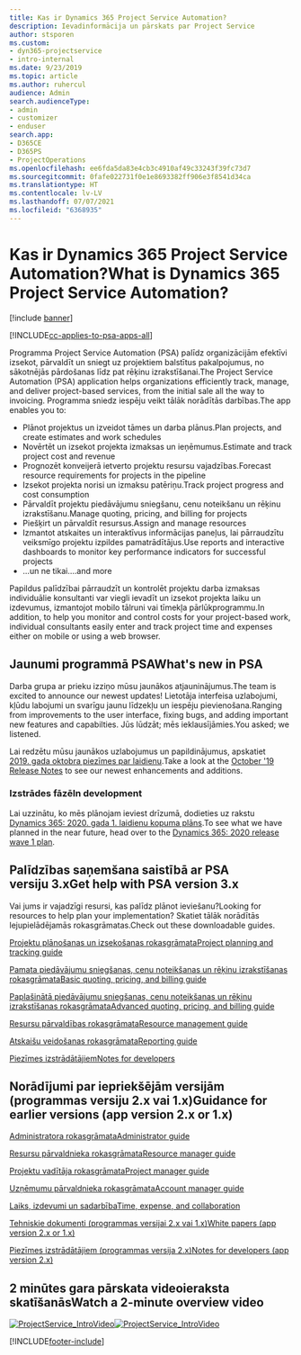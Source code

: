 ```yaml
---
title: Kas ir Dynamics 365 Project Service Automation?
description: Ievadinformācija un pārskats par Project Service
author: stsporen
ms.custom:
- dyn365-projectservice
- intro-internal
ms.date: 9/23/2019
ms.topic: article
ms.author: ruhercul
audience: Admin
search.audienceType:
- admin
- customizer
- enduser
search.app:
- D365CE
- D365PS
- ProjectOperations
ms.openlocfilehash: ee6fda5da83e4cb3c4910af49c33243f39fc73d7
ms.sourcegitcommit: 0fafe022731f0e1e8693382ff906e3f8541d34ca
ms.translationtype: HT
ms.contentlocale: lv-LV
ms.lasthandoff: 07/07/2021
ms.locfileid: "6368935"
---
```

# <a name="what-is-dynamics-365-project-service-automation"></a><span data-ttu-id="4331e-103">Kas ir Dynamics 365 Project Service Automation?</span><span class="sxs-lookup"><span data-stu-id="4331e-103">What is Dynamics 365 Project Service Automation?</span></span>

[!include [banner](../includes/psa-now-project-operations.md)]

[!INCLUDE[cc-applies-to-psa-apps-all](../includes/cc-applies-to-psa-apps-all.md)]

<span data-ttu-id="4331e-104">Programma Project Service Automation (PSA) palīdz organizācijām efektīvi izsekot, pārvaldīt un sniegt uz projektiem balstītus pakalpojumus, no sākotnējās pārdošanas līdz pat rēķinu izrakstīšanai.</span><span class="sxs-lookup"><span data-stu-id="4331e-104">The Project Service Automation (PSA) application helps organizations efficiently track, manage, and deliver project-based services, from the initial sale all the way to invoicing.</span></span> <span data-ttu-id="4331e-105">Programma sniedz iespēju veikt tālāk norādītās darbības.</span><span class="sxs-lookup"><span data-stu-id="4331e-105">The app enables you to:</span></span>

- <span data-ttu-id="4331e-106">Plānot projektus un izveidot tāmes un darba plānus.</span><span class="sxs-lookup"><span data-stu-id="4331e-106">Plan projects, and create estimates and work schedules</span></span>
- <span data-ttu-id="4331e-107">Novērtēt un izsekot projekta izmaksas un ieņēmumus.</span><span class="sxs-lookup"><span data-stu-id="4331e-107">Estimate and track project cost and revenue</span></span>
- <span data-ttu-id="4331e-108">Prognozēt konveijerā ietverto projektu resursu vajadzības.</span><span class="sxs-lookup"><span data-stu-id="4331e-108">Forecast resource requirements for projects in the pipeline</span></span>
- <span data-ttu-id="4331e-109">Izsekot projekta norisi un izmaksu patēriņu.</span><span class="sxs-lookup"><span data-stu-id="4331e-109">Track project progress and cost consumption</span></span>
- <span data-ttu-id="4331e-110">Pārvaldīt projektu piedāvājumu sniegšanu, cenu noteikšanu un rēķinu izrakstīšanu.</span><span class="sxs-lookup"><span data-stu-id="4331e-110">Manage quoting, pricing, and billing for projects</span></span>
- <span data-ttu-id="4331e-111">Piešķirt un pārvaldīt resursus.</span><span class="sxs-lookup"><span data-stu-id="4331e-111">Assign and manage resources</span></span>
- <span data-ttu-id="4331e-112">Izmantot atskaites un interaktīvus informācijas paneļus, lai pārraudzītu veiksmīgo projektu izpildes pamatrādītājus.</span><span class="sxs-lookup"><span data-stu-id="4331e-112">Use reports and interactive dashboards to monitor key performance indicators for successful projects</span></span>
- <span data-ttu-id="4331e-113">...un ne tikai.</span><span class="sxs-lookup"><span data-stu-id="4331e-113">...and more</span></span>

<span data-ttu-id="4331e-114">Papildus palīdzībai pārraudzīt un kontrolēt projektu darba izmaksas individuālie konsultanti var viegli ievadīt un izsekot projekta laiku un izdevumus, izmantojot mobilo tālruni vai tīmekļa pārlūkprogrammu.</span><span class="sxs-lookup"><span data-stu-id="4331e-114">In addition, to help you monitor and control costs for your project-based work, individual consultants easily enter and track project time and expenses either on mobile or using a web browser.</span></span>

## <a name="whats-new-in-psa"></a><span data-ttu-id="4331e-115">Jaunumi programmā PSA</span><span class="sxs-lookup"><span data-stu-id="4331e-115">What's new in PSA</span></span>
<span data-ttu-id="4331e-116">Darba grupa ar prieku izziņo mūsu jaunākos atjauninājumus.</span><span class="sxs-lookup"><span data-stu-id="4331e-116">The team is excited to announce our newest updates!</span></span> <span data-ttu-id="4331e-117">Lietotāja interfeisa uzlabojumi, kļūdu labojumi un svarīgu jaunu līdzekļu un iespēju pievienošana.</span><span class="sxs-lookup"><span data-stu-id="4331e-117">Ranging from improvements to the user interface, fixing bugs, and adding important new features and capabilties.</span></span> <span data-ttu-id="4331e-118">Jūs lūdzāt; mēs ieklausījāmies.</span><span class="sxs-lookup"><span data-stu-id="4331e-118">You asked; we listened.</span></span>

<span data-ttu-id="4331e-119">Lai redzētu mūsu jaunākos uzlabojumus un papildinājumus, apskatiet [2019. gada oktobra piezīmes par laidienu](/dynamics365-release-plan/2019wave2/index).</span><span class="sxs-lookup"><span data-stu-id="4331e-119">Take a look at the [October '19 Release Notes](/dynamics365-release-plan/2019wave2/index) to see our newest enhancements and additions.</span></span>

### <a name="in-development"></a><span data-ttu-id="4331e-120">Izstrādes fāzē</span><span class="sxs-lookup"><span data-stu-id="4331e-120">In development</span></span>
<span data-ttu-id="4331e-121">Lai uzzinātu, ko mēs plānojam ieviest drīzumā, dodieties uz rakstu [Dynamics 365: 2020. gada 1. laidienu kopuma plāns](/dynamics365-release-plan/2020wave1/index).</span><span class="sxs-lookup"><span data-stu-id="4331e-121">To see what we have planned in the near future, head over to the [Dynamics 365: 2020 release wave 1 plan](/dynamics365-release-plan/2020wave1/index).</span></span>

## <a name="get-help-with-psa-version-3x"></a><span data-ttu-id="4331e-122">Palīdzības saņemšana saistībā ar PSA versiju 3.x</span><span class="sxs-lookup"><span data-stu-id="4331e-122">Get help with PSA version 3.x</span></span>
<span data-ttu-id="4331e-123">Vai jums ir vajadzīgi resursi, kas palīdz plānot ieviešanu?</span><span class="sxs-lookup"><span data-stu-id="4331e-123">Looking for resources to help plan your implementation?</span></span> <span data-ttu-id="4331e-124">Skatiet tālāk norādītās lejupielādējamās rokasgrāmatas.</span><span class="sxs-lookup"><span data-stu-id="4331e-124">Check out these downloadable guides.</span></span>

 [<span data-ttu-id="4331e-125">Projektu plānošanas un izsekošanas rokasgrāmata</span><span class="sxs-lookup"><span data-stu-id="4331e-125">Project planning and tracking guide</span></span>](../psa/implementation-guides/project-planning-tracking.md)

 [<span data-ttu-id="4331e-126">Pamata piedāvājumu sniegšanas, cenu noteikšanas un rēķinu izrakstīšanas rokasgrāmata</span><span class="sxs-lookup"><span data-stu-id="4331e-126">Basic quoting, pricing, and billing guide</span></span>](../psa/implementation-guides/begin-quoting-pricing-billing.md)

 [<span data-ttu-id="4331e-127">Paplašinātā piedāvājumu sniegšanas, cenu noteikšanas un rēķinu izrakstīšanas rokasgrāmata</span><span class="sxs-lookup"><span data-stu-id="4331e-127">Advanced quoting, pricing, and billing guide</span></span>](../psa/implementation-guides/adv-quoting-pricing-billing.md)

 [<span data-ttu-id="4331e-128">Resursu pārvaldības rokasgrāmata</span><span class="sxs-lookup"><span data-stu-id="4331e-128">Resource management guide</span></span>](../psa/implementation-guides/resource-management-guide.md)

 [<span data-ttu-id="4331e-129">Atskaišu veidošanas rokasgrāmata</span><span class="sxs-lookup"><span data-stu-id="4331e-129">Reporting guide</span></span>](../psa/implementation-guides/reporting-guide.md)

 [<span data-ttu-id="4331e-130">Piezīmes izstrādātājiem</span><span class="sxs-lookup"><span data-stu-id="4331e-130">Notes for developers</span></span>](../psa/developer-guides/overview-dev-notes-v3.x.md)

## <a name="guidance-for-earlier-versions-app-version-2x-or-1x"></a><span data-ttu-id="4331e-131">Norādījumi par iepriekšējām versijām (programmas versiju 2.x vai 1.x)</span><span class="sxs-lookup"><span data-stu-id="4331e-131">Guidance for earlier versions (app version 2.x or 1.x)</span></span>
 [<span data-ttu-id="4331e-132">Administratora rokasgrāmata</span><span class="sxs-lookup"><span data-stu-id="4331e-132">Administrator guide</span></span>](../psa/admin-guide.md)

 [<span data-ttu-id="4331e-133">Resursu pārvaldnieka rokasgrāmata</span><span class="sxs-lookup"><span data-stu-id="4331e-133">Resource manager guide</span></span>](../psa/resource-manager-guide.md)

 [<span data-ttu-id="4331e-134">Projektu vadītāja rokasgrāmata</span><span class="sxs-lookup"><span data-stu-id="4331e-134">Project manager guide</span></span>](../psa/project-manager-guide.md)

 [<span data-ttu-id="4331e-135">Uzņēmumu pārvaldnieka rokasgrāmata</span><span class="sxs-lookup"><span data-stu-id="4331e-135">Account manager guide</span></span>](../psa/account-manager-guide.md)

 [<span data-ttu-id="4331e-136">Laiks, izdevumi un sadarbība</span><span class="sxs-lookup"><span data-stu-id="4331e-136">Time, expense, and collaboration</span></span>](../psa/time-expense-collaboration-guide.md)

 [<span data-ttu-id="4331e-137">Tehniskie dokumenti (programmas versijai 2.x vai 1.x)</span><span class="sxs-lookup"><span data-stu-id="4331e-137">White papers (app version 2.x or 1.x)</span></span>](../psa/white-papers.md)

 [<span data-ttu-id="4331e-138">Piezīmes izstrādātājiem (programmas versija 2.x)</span><span class="sxs-lookup"><span data-stu-id="4331e-138">Notes for developers (app version 2.x)</span></span>](../psa/developer-guides/add-custom-qoi-forms-v2.x.md)

 ## <a name="watch-a-2-minute-overview-video"></a><span data-ttu-id="4331e-139">2 minūtes gara pārskata videoieraksta skatīšanās</span><span class="sxs-lookup"><span data-stu-id="4331e-139">Watch a 2-minute overview video</span></span>
 <a name="heroArea"></a> <span data-ttu-id="4331e-140">[![ProjectService_IntroVideo](../psa/media/project-service-intro-video.png "ProjectService_IntroVideo")](https://go.microsoft.com/fwlink/p/?LinkId=799457)</span><span class="sxs-lookup"><span data-stu-id="4331e-140">[![ProjectService_IntroVideo](../psa/media/project-service-intro-video.png "ProjectService_IntroVideo")](https://go.microsoft.com/fwlink/p/?LinkId=799457)</span></span>




[!INCLUDE[footer-include](../includes/footer-banner.md)]